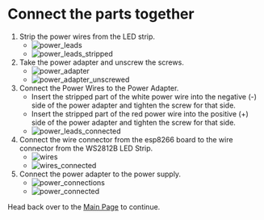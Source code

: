 # Connect the parts together

1. Strip the power wires from the LED strip.
    - ![power_leads](./images/power_leads.jpg)
    - ![power_leads_stripped](./images/power_leads_stripped.jpg)
2. Take the power adapter and unscrew the screws.
    - ![power_adapter](./images/power_adapter.jpg)
    - ![power_adapter_unscrewed](./images/power_adapter_unscrewed.jpg)
3. Connect the Power Wires to the Power Adapter.
    - Insert the stripped part of the white power wire into the negative (-) side of the power adapter and tighten the screw for that side.
    - Insert the stripped part of the red power wire into the positive (+) side of the power adapter and tighten the screw for that side.
    - ![power_leads_connected](./images/power_leads_connected.jpg)
4. Connect the wire connector from the esp8266 board to the wire connector from the WS2812B LED Strip.
    - ![wires](./images/wires.jpg)
    - ![wires_connected](./images/wires_connected.jpg)
5. Connect the power adapter to the power supply.
    - ![power_connections](./images/power_connections.jpg)
    - ![power_connected](./images/power_connected.jpg)

Head back over to the [Main Page](./README.md) to continue.
